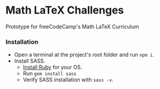 # Math LaTeX Challenges

Prototype for freeCodeCamp's Math LaTeX Curriculum

### Installation

- Open a terminal at the project's root folder and run `npm i`.
- Install SASS. 
  - [Install Ruby](https://www.ruby-lang.org/en/documentation/installation/) for your OS.
  - Run `gem install sass`
  - Verify SASS installation with `sass -v`.
